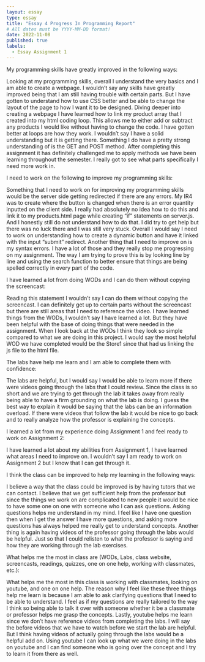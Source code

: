 ```yaml
---
layout: essay
type: essay
title: "Essay 4 Progress In Programming Report"
# All dates must be YYYY-MM-DD format!
date: 2022-11-08
published: true
labels:
  - Essay Assignment 1
---
```


<p> My programming skills have greatly improved in the following ways: </p>
Looking at my programming skills, overall I understand the very basics and I am able to create a webpage. I wouldn’t say any skills have greatly improved being that I am still having trouble with certain parts. But I have gotten to understand how to use CSS better and be able to change the layout of the page to how I want it to be designed. Diving deeper into creating a webpage I have learned how to link my product array that I created into my html coding loop. This allows me to either add or subtract any products I would like without having to change the code. I have gotten better at loops are how they work. I wouldn’t say I have a solid understanding but it is getting there. Something I do have a pretty strong understanding of is the GET and POST method. After completing this assignment it has definitely challenged me to apply methods we have been learning throughout the semester. I really got to see what parts specifically I need more work in. 
<p> I need to work on the following to improve my programming skills: </p>
Something that I need to work on for improving my programming skills would be the server side getting redirected if there are any errors. My IR4 was to create where the button is changed when there is an error quantity inputted on the client side. I really had absolutely no idea how to do this and link it to my products.html page while creating “if” statements on server.js. And I honestly still do not understand how to do that. I did try to get help but there was no luck there and I was still very stuck. Overall I would say I need to work on understanding how to create a dynamic button and have it linked with the input “submit” redirect. Another thing that I need to improve on is my syntax errors. I have a lot of those and they really stop me progressing on my assignment. The way I am trying to prove this is by looking line by line and using the search function to better ensure that things are being spelled correctly in every part of the code. 
<p> I have learned a lot from doing WODs and I can do them without copying the screencast: </p>
Reading this statement I wouldn’t say I can do them without copying the screencast. I can definitely get up to certain parts without the screencast but there are still areas that I need to reference the video. I have learned things from the WODs, I wouldn’t say I have learned a lot. But they have been helpful with the base of doing things that were needed in the assignment. When I look back at the WODs I think they look so simple compared to what we are doing in this project. I would say the most helpful WOD we have completed would be the Store1 since that had us linking the js file to the html file. 
<p> The labs have help me learn and I am able to complete them with confidence: </p>
The labs are helpful, but I would say I would be able to learn more if there were videos going through the labs that I could review. Since the class is so short and we are trying to get through the lab it takes away from really being able to have a firm grounding on what the lab is doing. I guess the best way to explain it would be saying that the labs can be an information overload. If there were videos that follow the lab it would be nice to go back and to really analyze how the professor is explaining the concepts. 
<p> I learned a lot from my experience doing Assignment 1 and feel ready to work on Assignment 2: </p>
I have learned a lot about my abilities from Assignment 1, I have learned what areas I need to improve on. I wouldn’t say I am ready to work on Assignment 2 but I know that I can get through it. 
<p> I think the class can be improved to help my learning in the following ways: </p>
I believe a way that the class could be improved is by having tutors that we can contact. I believe that we get sufficient help from the professor but since the things we work on are complicated to new people it would be nice to have some one on one with someone who I can ask questions. Asking questions helps me understand in my mind. I feel like I have one question then when I get the answer I have more questions, and asking more questions has always helped me really get to understand concepts. Another thing is again having videos of the professor going through the labs would be helpful. Just so that I could relisten to what the professor is saying and how they are working through the lab exercises. 
<p> What helps me the most in class are (WODs, Labs, class website, screencasts, readings, quizzes, one on one help, working with classmates, etc.): </p>
What helps me the most in this class is working with classmates, looking on youtube, and one on one help. The reason why I feel like these three things help me learn is because I am able to ask clarifying questions that I need to be able to understand. I feel as if my questions are really tailored to the way I think so being able to talk it over with someone whether it be a classmate or professor helps me grasp the concepts. Lastly, youtube helps me learn since we don’t have reference videos from completing the labs. I will say the before videos that we have to watch before we start the lab are helpful. But I think having videos of actually going through the labs would be a helpful add on. Using youtube I can look up what we were doing in the labs on youtube and I can find someone who is going over the concept and I try to learn it from there as well. 

